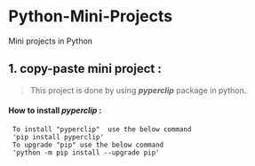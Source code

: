 # Python-Mini-Projects
Mini projects in Python



## 1. copy-paste mini project :
> This project is done by using **_pyperclip_**  package in python.
#### How to install _pyperclip_ :
```
 To install "pyperclip"  use the below command
 'pip install pyperclip'
 To upgrade "pip" use the below command
 'python -m pip install --upgrade pip'
```
